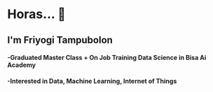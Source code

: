 # Horas... 👋

## I'm Friyogi Tampubolon

#### -Graduated Master Class + On Job Training Data Science in Bisa Ai Academy
#### -Interested in Data, Machine Learning, Internet of Things
<!--
**1friyogi/1friyogi** is a ✨ _special_ ✨ repository because its `README.md` (this file) appears on your GitHub profile.

Here are some ideas to get you started:

- 🔭 I’m currently working on ...
- 🌱 I’m currently learning ...
- 👯 I’m looking to collaborate on ...sd
- 🤔 I’m looking for help with ...
- 💬 Ask me about ...
- 📫 How to reach me: ...
- 😄 Pronouns: ...
- ⚡ Fun fact: ...
-->

